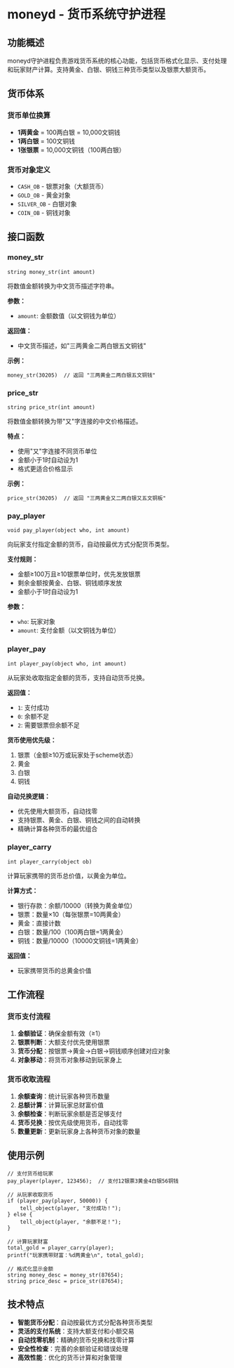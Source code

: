 # moneyd - 货币系统守护进程

## 功能概述

moneyd守护进程负责游戏货币系统的核心功能，包括货币格式化显示、支付处理和玩家财产计算。支持黄金、白银、铜钱三种货币类型以及银票大额货币。

## 货币体系

### 货币单位换算
- **1两黄金** = 100两白银 = 10,000文铜钱
- **1两白银** = 100文铜钱
- **1张银票** = 10,000文铜钱（100两白银）

### 货币对象定义
- `CASH_OB` - 银票对象（大额货币）
- `GOLD_OB` - 黄金对象
- `SILVER_OB` - 白银对象
- `COIN_OB` - 铜钱对象

## 接口函数

### money_str
```lpc
string money_str(int amount)
```
将数值金额转换为中文货币描述字符串。

**参数：**
- `amount`: 金额数值（以文铜钱为单位）

**返回值：**
- 中文货币描述，如"三两黄金二两白银五文铜钱"

**示例：**
```lpc
money_str(30205)  // 返回 "三两黄金二两白银五文铜钱"
```

### price_str
```lpc
string price_str(int amount)
```
将数值金额转换为带"又"字连接的中文价格描述。

**特点：**
- 使用"又"字连接不同货币单位
- 金额小于1时自动设为1
- 格式更适合价格显示

**示例：**
```lpc
price_str(30205)  // 返回 "三两黄金又二两白银又五文铜板"
```

### pay_player
```lpc
void pay_player(object who, int amount)
```
向玩家支付指定金额的货币，自动按最优方式分配货币类型。

**支付规则：**
- 金额≥100万且≥10银票单位时，优先发放银票
- 剩余金额按黄金、白银、铜钱顺序发放
- 金额小于1时自动设为1

**参数：**
- `who`: 玩家对象
- `amount`: 支付金额（以文铜钱为单位）

### player_pay
```lpc
int player_pay(object who, int amount)
```
从玩家处收取指定金额的货币，支持自动货币兑换。

**返回值：**
- `1`: 支付成功
- `0`: 余额不足
- `2`: 需要银票但余额不足

**货币使用优先级：**
1. 银票（金额≥10万或玩家处于scheme状态）
2. 黄金
3. 白银
4. 铜钱

**自动兑换逻辑：**
- 优先使用大额货币，自动找零
- 支持银票、黄金、白银、铜钱之间的自动转换
- 精确计算各种货币的最优组合

### player_carry
```lpc
int player_carry(object ob)
```
计算玩家携带的货币总价值，以黄金为单位。

**计算方式：**
- 银行存款：余额/10000（转换为黄金单位）
- 银票：数量×10（每张银票=10两黄金）
- 黄金：直接计数
- 白银：数量/100（100两白银=1两黄金）
- 铜钱：数量/10000（10000文铜钱=1两黄金）

**返回值：**
- 玩家携带货币的总黄金价值

## 工作流程

### 货币支付流程
1. **金额验证**：确保金额有效（≥1）
2. **银票判断**：大额支付优先使用银票
3. **货币分配**：按银票→黄金→白银→铜钱顺序创建对应对象
4. **对象移动**：将货币对象移动到玩家身上

### 货币收取流程
1. **余额查询**：统计玩家各种货币数量
2. **总额计算**：计算玩家总财富价值
3. **余额检查**：判断玩家余额是否足够支付
4. **货币兑换**：按优先级使用货币，自动找零
5. **数量更新**：更新玩家身上各种货币对象的数量

## 使用示例

```lpc
// 支付货币给玩家
pay_player(player, 123456);  // 支付12银票3黄金4白银56铜钱

// 从玩家收取货币
if (player_pay(player, 50000)) {
    tell_object(player, "支付成功！");
} else {
    tell_object(player, "余额不足！");
}

// 计算玩家财富
total_gold = player_carry(player);
printf("玩家携带财富：%d两黄金\n", total_gold);

// 格式化显示金额
string money_desc = money_str(87654);
string price_desc = price_str(87654);
```

## 技术特点

- **智能货币分配**：自动按最优方式分配各种货币类型
- **灵活的支付系统**：支持大额支付和小额交易
- **自动找零机制**：精确的货币兑换和找零计算
- **安全性检查**：完善的余额验证和错误处理
- **高效性能**：优化的货币计算和对象管理